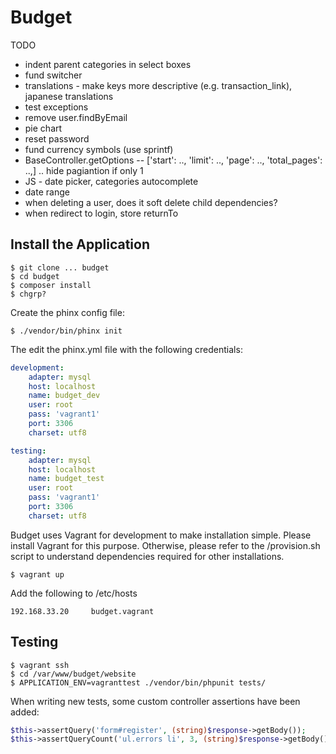 # Budget

TODO
* indent parent categories in select boxes
* fund switcher
* translations - make keys more descriptive (e.g. transaction_link), japanese translations
* test exceptions
* remove user.findByEmail
* pie chart
* reset password
* fund currency symbols (use sprintf)
* BaseController.getOptions -- ['start': .., 'limit': .., 'page': .., 'total_pages': ..,] .. hide pagiantion if only 1
* JS - date picker, categories autocomplete
* date range
* when deleting a user, does it soft delete child dependencies?
* when redirect to login, store returnTo


## Install the Application ##

```
$ git clone ... budget
$ cd budget
$ composer install
$ chgrp?
```

Create the phinx config file:

```
$ ./vendor/bin/phinx init
```

The edit the phinx.yml file with the following credentials:

```yml
development:
    adapter: mysql
    host: localhost
    name: budget_dev
    user: root
    pass: 'vagrant1'
    port: 3306
    charset: utf8

testing:
    adapter: mysql
    host: localhost
    name: budget_test
    user: root
    pass: 'vagrant1'
    port: 3306
    charset: utf8
```

Budget uses Vagrant for development to make installation simple. Please install Vagrant for this purpose. Otherwise, please refer to the /provision.sh script to understand dependencies required for other installations.

```
$ vagrant up
```

Add the following to /etc/hosts

```
192.168.33.20     budget.vagrant
```

## Testing ##

```
$ vagrant ssh
$ cd /var/www/budget/website
$ APPLICATION_ENV=vagranttest ./vendor/bin/phpunit tests/
```

When writing new tests, some custom controller assertions have been added:

```php
$this->assertQuery('form#register', (string)$response->getBody());
$this->assertQueryCount('ul.errors li', 3, (string)$response->getBody());
```
